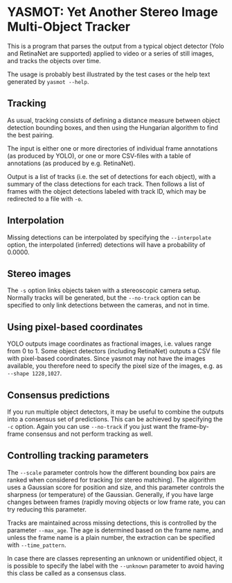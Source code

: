 # YASMOT: Yet Another Stereo Image Multi-Object Tracker

This is a program that parses the output from a typical object
detector (Yolo and RetinaNet are supported) applied to video or a
series of still images, and tracks the objects over time.

The usage is probably best illustrated by the test cases or the help
text generated by `yasmot --help`.

## Tracking

As usual, tracking consists of defining a distance measure between
object detection bounding boxes, and then using the Hungarian
algorithm to find the best pairing.

The input is either one or more directories of individual frame
annotations (as produced by YOLO), or one or more CSV-files with a
table of annotations (as produced by e.g. RetinaNet).

Output is a list of tracks (i.e. the set of detections for each
object), with a summary of the class detections for each track.  Then
follows a list of frames with the object detections labeled with
track ID, which may be redirected to a file with `-o`.

## Interpolation

Missing detections can be interpolated by specifying the
`--interpolate` option, the interpolated (inferred) detections will
have a probability of 0.0000.

## Stereo images

The `-s` option links objects taken with a stereoscopic camera setup.
Normally tracks will be generated, but the `--no-track` option can be
specified to only link detections between the cameras, and not in time.

## Using pixel-based coordinates

YOLO outputs image coordinates as fractional images, i.e. values range
from 0 to 1.  Some object detectors (including RetinaNet) outputs a
CSV file with pixel-based coordinates.  Since yasmot may not have the
images available, you therefore need to specify the pixel size of the
images, e.g. as `--shape 1228,1027`.

## Consensus predictions

If you run multiple object detectors, it may be useful to combine the
outputs into a consensus set of predictions.  This can be achieved
by specifying the `-c` option.  Again you can use `--no-track` if you
just want the frame-by-frame consensus and not perform tracking as
well.

## Controlling tracking parameters

The `--scale` parameter controls how the different bounding box pairs
are ranked when considered for tracking (or stereo matching).  The
algorithm uses a Gaussian score for position and size, and this
parameter controls the sharpness (or temperature) of the Gaussian.
Generally, if you have large changes between frames (rapidly moving
objects or low frame rate, you can try reducing this parameter.

Tracks are maintained across missing detections, this is controlled by
the parameter `--max_age`.  The age is determined based on the frame
name, and unless the frame name is a plain number, the extraction can
be specified with `--time_pattern`.

In case there are classes representing an unknown or unidentified
object, it is possible to specify the label with the `--unknown`
parameter to avoid having this class be called as a consensus class.
